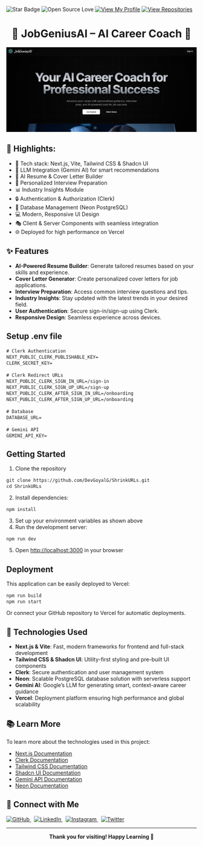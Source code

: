 ![Star Badge](https://img.shields.io/static/v1?label=%F0%9F%8C%9F&message=If%20Useful&style=flat&color=BC4E99)
![Open Source Love](https://badges.frapsoft.com/os/v1/open-source.svg?v=103)
[![View My Profile](https://img.shields.io/badge/View-My_Profile-green?logo=GitHub)](https://github.com/DevGoyalG)
[![View Repositories](https://img.shields.io/badge/View-My_Repositories-0A66C2?logo=GitHub&logoColor=white)](https://github.com/DevGoyalG?tab=repositories)

<h1 align="center">💼 JobGeniusAI – AI Career Coach 🤖</h1>

![Demo App](https://github.com/DevGoyalG/JobGeniusAI/blob/main/JobGeniusAI.png)

## 🌟 Highlights:

- 🚀 Tech stack: Next.js, Vite, Tailwind CSS & Shadcn UI  
- 🧠 LLM Integration (Gemini AI) for smart recommendations  
- 📄 AI Resume & Cover Letter Builder  
- 🎯 Personalized Interview Preparation  
- 📊 Industry Insights Module  
- 🔒 Authentication & Authorization (Clerk)  
- 💾 Database Management (Neon PostgreSQL)  
- 💻 Modern, Responsive UI Design  
- 🎭 Client & Server Components with seamless integration  
- 🌐 Deployed for high performance on Vercel  

## ✨ Features

- **AI-Powered Resume Builder**: Generate tailored resumes based on your skills and experience.
- **Cover Letter Generator**: Create personalized cover letters for job applications.
- **Interview Preparation**: Access common interview questions and tips.
- **Industry Insights**: Stay updated with the latest trends in your desired field.
- **User Authentication**: Secure sign-in/sign-up using Clerk.
- **Responsive Design**: Seamless experience across devices.

## Setup .env file

```env
# Clerk Authentication
NEXT_PUBLIC_CLERK_PUBLISHABLE_KEY=
CLERK_SECRET_KEY=

# Clerk Redirect URLs
NEXT_PUBLIC_CLERK_SIGN_IN_URL=/sign-in
NEXT_PUBLIC_CLERK_SIGN_UP_URL=/sign-up
NEXT_PUBLIC_CLERK_AFTER_SIGN_IN_URL=/onboarding
NEXT_PUBLIC_CLERK_AFTER_SIGN_UP_URL=/onboarding

# Database
DATABASE_URL=

# Gemini API
GEMINI_API_KEY=
```

## Getting Started

1. Clone the repository

```shell
git clone https://github.com/DevGoyalG/ShrinkURLs.git
cd ShrinkURLs
```

2. Install dependencies:

```shell
npm install
```

3. Set up your environment variables as shown above
4. Run the development server:

```shell
npm run dev
```

5. Open [http://localhost:3000](http://localhost:3000) in your browser

## Deployment

This application can be easily deployed to Vercel:

```shell
npm run build
npm run start
```

Or connect your GitHub repository to Vercel for automatic deployments.

## 🚀 Technologies Used

- **Next.js & Vite**: Fast, modern frameworks for frontend and full-stack development  
- **Tailwind CSS & Shadcn UI**: Utility-first styling and pre-built UI components  
- **Clerk**: Secure authentication and user management system  
- **Neon**: Scalable PostgreSQL database solution with serverless support  
- **Gemini AI**: Google’s LLM for generating smart, context-aware career guidance  
- **Vercel**: Deployment platform ensuring high performance and global scalability  

## 📚 Learn More

To learn more about the technologies used in this project:

- [Next.js Documentation](https://nextjs.org/docs)
- [Clerk Documentation](https://clerk.com/docs)
- [Tailwind CSS Documentation](https://tailwindcss.com/docs)
- [Shadcn UI Documentation](https://ui.shadcn.com/docs)
- [Gemini API Documentation](https://ai.google.dev/gemini-api)
- [Neon Documentation](https://neon.tech/docs)

## 🤝 Connect with Me

<a href="https://github.com/DevGoyalG" target="_blank">
  <img src="https://img.shields.io/badge/GitHub-181717?style=for-the-badge&logo=github&logoColor=white" alt="GitHub"/>
</a>
&nbsp;
<a href="https://www.linkedin.com/in/devgoyalg/" target="_blank">
  <img src="https://img.shields.io/badge/LinkedIn-0A66C2?style=for-the-badge&logo=linkedin&logoColor=white" alt="LinkedIn"/>
</a>
&nbsp;
<a href="https://www.instagram.com/dev_goyal_g/" target="_blank">
  <img src="https://img.shields.io/badge/Instagram-E4405F?style=for-the-badge&logo=instagram&logoColor=white" alt="Instagram"/>
</a>
&nbsp;
<a href="https://x.com/dev_goyal_g" target="_blank">
  <img src="https://img.shields.io/badge/Twitter-1DA1F2?style=for-the-badge&logo=twitter&logoColor=white" alt="Twitter"/>
</a>

---

<p align="center">
  <b>Thank you for visiting! Happy Learning 🚀</b>
</p>
